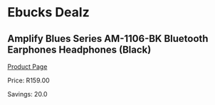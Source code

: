 
# Ebucks Dealz
## Amplify Blues Series AM-1106-BK Bluetooth Earphones Headphones (Black)
[Product Page](https://www.ebucks.com/web/shop/productSelected.do?prodId=985211901&catId=853981621)

Price: R159.00

Savings: 20.0


	